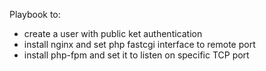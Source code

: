 Playbook to: <br />
- create a user with public ket authentication<br />
- install nginx and set php fastcgi interface to remote port<br />
- install php-fpm and set it to listen on specific TCP port<br />